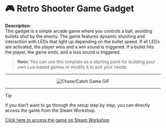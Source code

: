 # 🎮 Retro Shooter Game Gadget

**Description:**  
This gadget is a simple arcade game where you controls a ball, avoiding bullets shot by the enemy. 
The game features dynamic shooting and interaction with LEDs that light up depending on the bullet speed. 
If all LEDs are activated, the player wins and a win sound is triggered. 
If a bullet hits the player, the game ends, and a loss sound is triggered.

> **Note:** You can use this template as a starting point for building your own Lua-based games or modify it to suit your needs.

---

<p align="center">
  <img src="https://s6.ezgif.com/tmp/ezgif-6-7e8437a0b5.gif" alt="Chase/Catch Game GIF" />
</p>

---

> [!TIP]  
> If you don't want to go through the setup step by step, you can directly access the game from the Steam Workshop.
> 
> [Click here to access the game on Steam Workshop](https://steamcommunity.com/sharedfiles/filedetails/?id=3375752094)
